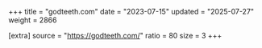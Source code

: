 +++
title = "godteeth.com"
date = "2023-07-15"
updated = "2025-07-27"
weight = 2866

[extra]
source = "https://godteeth.com/"
ratio = 80
size = 3
+++
